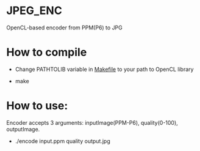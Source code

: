 # JPEG_ENC

OpenCL-based encoder from PPM(P6) to JPG

# How to compile

- Change PATHTOLIB variable in [Makefile](https://github.com/nafarya/JPEG_ENC/blob/master/Makefile) to your path to OpenCL library

- make

# How to use:

Encoder accepts 3 arguments: inputImage(PPM-P6), quality(0-100), outputImage.

- ./encode input.ppm quality output.jpg
